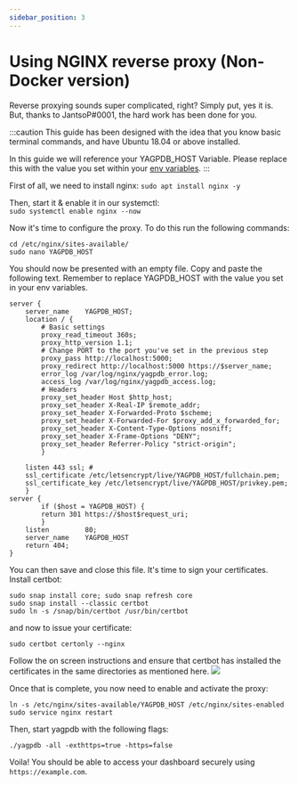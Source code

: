 ```yaml
---
sidebar_position: 3
---
```


# Using NGINX reverse proxy (Non-Docker version)
Reverse proxying sounds super complicated, right? Simply put, yes it is. But, thanks to JantsoP#0001, the hard work has been done for you.

:::caution
This guide has been designed with the idea that you know basic terminal commands, and have Ubuntu 18.04 or above installed.

In this guide we will reference your YAGPDB_HOST Variable. Please replace this with the value you set within your [env variables](https://raw.githubusercontent.com/botlabs-gg/yagpdb/master/cmd/yagpdb/sampleenvfile).
:::

First of all, we need to install nginx: 
```sudo apt install nginx -y ```

Then, start it & enable it in our systemctl:  
```sudo systemctl enable nginx --now ```

Now it's time to configure the proxy. To do this run the following commands:

```
cd /etc/nginx/sites-available/
sudo nano YAGPDB_HOST
```

You should now be presented with an empty file. Copy and paste the following text. Remember to replace YAGPDB_HOST with the value you set in your env variables.

```
server {
    server_name    YAGPDB_HOST;
    location / {
        # Basic settings
        proxy_read_timeout 360s;
        proxy_http_version 1.1;
        # Change PORT to the port you've set in the previous step
        proxy_pass http://localhost:5000;
        proxy_redirect http://localhost:5000 https://$server_name;
        error_log /var/log/nginx/yagpdb_error.log;
        access_log /var/log/nginx/yagpdb_access.log;
        # Headers
        proxy_set_header Host $http_host;
        proxy_set_header X-Real-IP $remote_addr;
        proxy_set_header X-Forwarded-Proto $scheme;
        proxy_set_header X-Forwarded-For $proxy_add_x_forwarded_for;
        proxy_set_header X-Content-Type-Options nosniff;
        proxy_set_header X-Frame-Options "DENY";
        proxy_set_header Referrer-Policy "strict-origin";
        }

    listen 443 ssl; #
    ssl_certificate /etc/letsencrypt/live/YAGPDB_HOST/fullchain.pem;
    ssl_certificate_key /etc/letsencrypt/live/YAGPDB_HOST/privkey.pem;
    }
server {
        if ($host = YAGPDB_HOST) {
        return 301 https://$host$request_uri;
        }
    listen         80;
    server_name    YAGPDB_HOST
    return 404;
}
```

You can then save and close this file. It's time to sign your certificates. Install certbot:
```
sudo snap install core; sudo snap refresh core
sudo snap install --classic certbot
sudo ln -s /snap/bin/certbot /usr/bin/certbot
```

and now to issue your certificate:
```
sudo certbot certonly --nginx
```

Follow the on screen instructions and ensure that certbot has installed the certificates in the same directories as mentioned here.
![](/img/sslcerts.png)

Once that is complete, you now need to enable and activate the proxy:
```
ln -s /etc/nginx/sites-available/YAGPDB_HOST /etc/nginx/sites-enabled
sudo service nginx restart
```

Then, start yagpdb with the following flags:

```
./yagpdb -all -exthttps=true -https=false
```

Voila! You should be able to access your dashboard securely using ```https://example.com```.